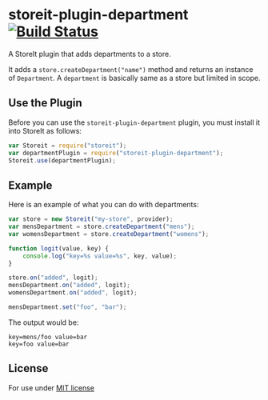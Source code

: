storeit-plugin-department  [![Build Status](https://travis-ci.org/YuzuJS/storeit-plugin-department.svg?branch=master)](https://travis-ci.org/YuzuJS/storeit-plugin-department)
=======
 
A StoreIt plugin that adds departments to a store. 

It adds a `store.createDepartment("name")` method and returns an instance of `Department`.
A `department` is basically same as a store but limited in scope.

## Use the Plugin

Before you can use the `storeit-plugin-department` plugin, you must install it into StoreIt as follows:
```javascript
var Storeit = require("storeit");
var departmentPlugin = require("storeit-plugin-department");
Storeit.use(departmentPlugin);
```
## Example
Here is an example of what you can do with departments:
```javascript
var store = new Storeit("my-store", provider);
var mensDepartment = store.createDepartment("mens");
var womensDepartment = store.createDepartment("womens");

function logit(value, key) {
    console.log("key=%s value=%s", key, value);
}

store.on("added", logit);
mensDepartment.on("added", logit);
womensDepartment.on("added", logit);

mensDepartment.set("foo", "bar");
```

The output would be:
```shell
key=mens/foo value=bar
key=foo value=bar
```

## License

For use under [MIT license](http://github.com/YuzuJS/storeit-plugin-department/raw/master/LICENSE)
